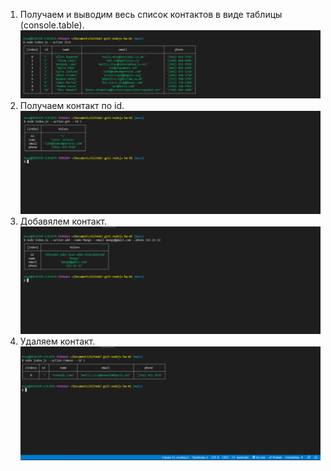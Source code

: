1. Получаем и выводим весь список контактов в виде таблицы (console.table).
![list](./img/1.png)
2. Получаем контакт по id.
![list](./img/2.png)
3. Добавялем контакт.
![list](./img/3.png)
4. Удаляем контакт.
![list](./img/4.png)